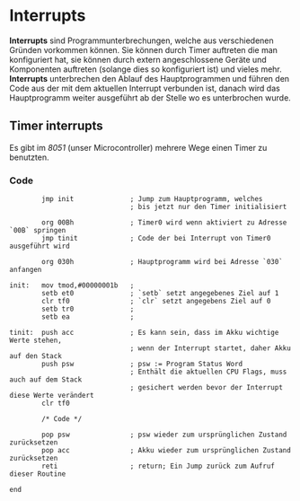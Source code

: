 # Interrupts

**Interrupts** sind Programmunterbrechungen, welche aus verschiedenen Gründen vorkommen können. Sie können durch Timer auftreten die man  konfiguriert hat, sie können durch extern angeschlossene Geräte und Komponenten auftreten (solange dies so konfiguriert ist) und vieles mehr. **Interrupts** unterbrechen den Ablauf des Hauptprogrammen und führen den Code aus der mit dem aktuellen Interrupt verbunden ist, danach wird das Hauptprogramm weiter ausgeführt ab der Stelle wo es unterbrochen wurde.



## Timer interrupts

Es gibt im *8051* (unser Microcontroller) mehrere Wege einen Timer zu benutzten. 





### Code

```asm6502
        jmp init              ; Jump zum Hauptprogramm, welches 
                              ; bis jetzt nur den Timer initialisiert

        org 00Bh              ; Timer0 wird wenn aktiviert zu Adresse `00B` springen
        jmp tinit             ; Code der bei Interrupt von Timer0 ausgeführt wird

        org 030h              ; Hauptprogramm wird bei Adresse `030` anfangen

init:   mov tmod,#00000001b   ;
        setb et0              ; `setb` setzt angegebenes Ziel auf 1
        clr tf0               ; `clr` setzt angegebens Ziel auf 0
        setb tr0              ;
        setb ea               ;
      
tinit:  push acc              ; Es kann sein, dass im Akku wichtige Werte stehen, 			
                              ; wenn der Interrupt startet, daher Akku auf den Stack
        push psw              ; psw := Program Status Word
                              ; Enthält die aktuellen CPU Flags, muss auch auf dem Stack 
                              ; gesichert werden bevor der Interrupt diese Werte verändert
        clr tf0
        
        /* Code */
        
        pop psw               ; psw wieder zum ursprünglichen Zustand zurücksetzen
        pop acc               ; Akku wieder zum ursprünglichen Zustand zurücksetzen
        reti                  ; return; Ein Jump zurück zum Aufruf dieser Routine
        
end
```

